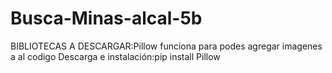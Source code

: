 # Busca-Minas-alcal-5b

BIBLIOTECAS A DESCARGAR:Pillow funciona para podes agregar imagenes a al codigo
 Descarga e instalación:pip install Pillow
 
